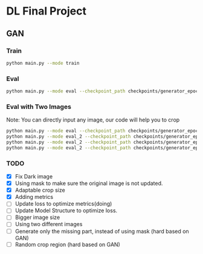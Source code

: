 # DL Final Project

## GAN

### Train

```bash
python main.py --mode train
```

### Eval

```bash
python main.py --mode eval --checkpoint_path checkpoints/generator_epoch_20.pth --test_dir data-scenery-small-test
```

### Eval with Two Images

Note: You can directly input any image, our code will help you to crop

```bash
python main.py --mode eval --checkpoint_path checkpoints/generator_epoch_20.pth --image1 data-scenery-small-test/istock-612x612.jpg --image2 data-scenery-small-test/pexels-pripicart.jpg
python main.py --mode eval_2 --checkpoint_path checkpoints/generator_epoch_20.pth --image1 data-scenery-small-test/lake-1280.jpg --image2 data-scenery-small-test/pexels-pripicart.jpg
python main.py --mode eval_2 --checkpoint_path checkpoints/generator_epoch_20.pth --image1 data-scenery-small-test/lake-1280.jpg --image2 data-scenery-small-test/istock-612x612.jpg
python main.py --mode eval_2 --checkpoint_path checkpoints/generator_epoch_20.pth --image1 data-scenery-small-test/lake-1280.jpg --image2 data-scenery-small-test/pexels-akos-szabo.jpg
```

### TODO

- [x] Fix Dark image
- [x] Using mask to make sure the original image is not updated.
- [x] Adaptable crop size
- [x] Adding metrics
- [ ] Update loss to optimize metrics(doing)
- [ ] Update Model Structure to optimize loss.
- [ ] Bigger image size
- [ ] Using two different images
- [ ] Generate only the missing part, instead of using mask (hard based on GAN)
- [ ] Random crop region (hard based on GAN)
